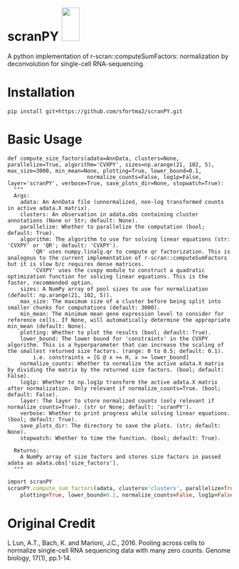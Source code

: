 # scranPY <img src="https://github.com/sfortma2/scranPY/assets/56206488/1e6ae6f9-60df-48ec-8bbe-1f07ae6e1560" width="39.59" height="75">


A python implementation of r-scran::computeSumFactors: normalization by deconvolution for single-cell RNA-sequencing.
 
 
 

# Installation
```
pip install git+https://github.com/sfortma2/scranPY.git
```

# Basic Usage

```
def compute_size_factors(adata=AnnData, clusters=None, parallelize=True, algorithm='CVXPY', sizes=np.arange(21, 102, 5), max_size=3000, min_mean=None, plotting=True, lower_bound=0.1, 
                         normalize_counts=False, log1p=False, layer='scranPY', verbose=True, save_plots_dir=None, stopwatch=True):
  """
  Args:
    adata: An AnnData file (unnormalized, non-log transformed counts in active adata.X matrix).
    clusters: An observation in adata.obs containing cluster annotations (None or Str; default: None).
    parallelize: Whether to parallelize the computation (bool; default: True).
    algorithm: The algorithm to use for solving linear equations (str: 'CVXPY' or 'QR'; default: 'CVXPY').
        'QR' uses numpy.linalg.qr to compute qr factorization. This is analogous to the current implementation of r-scran::computeSumFactors but it is slow b/c requires dense matrices. 
        'CVXPY' uses the cvxpy module to construct a quadratic optimization function for solving linear equations. This is the faster, recommended option.
    sizes: A NumPy array of pool sizes to use for normalization (default: np.arange(21, 102, 5)).
    max_size: The maximum size of a cluster before being split into smaller chunks for computations (default: 3000).
    min_mean: The minimum mean gene expression level to consider for reference cells. If None, will automatically determine the appropriate min_mean (default: None).
    plotting: Whether to plot the results (bool; default: True).
    lower_bound: The lower bound for 'constraints' in the CVXPY algorithm. This is a hyperparameter that can increase the scaling of the smallest returned size factors. (range: 0 to 0.5; default: 0.1).
        i.e. constraints = [G @ x >= H, x >= lower_bound]
    normalize_counts: Whether to normalize the active adata.X matrix by dividing the matrix by the returned size factors. (bool; default: False).
    log1p: Whether to np.log1p transform the active adata.X matrix after normalization. Only relevant if normalize_counts=True. (bool; default: False).
    layer: The layer to store normalized counts (only relevant if normalize_counts=True). (str or None; default: 'scranPY').
    verbose: Whether to print progress while solving linear equations. (bool; default: True).
    save_plots_dir: The directory to save the plots. (str; default: None).
    stopwatch: Whether to time the function. (bool; default: True).

  Returns:
    A NumPy array of size factors and stores size factors in passed adata as adata.obs['size_factors'].
  """
```

```ruby
import scranPY
scranPY.compute_sum_factors(adata, clusters='clusters', parallelize=True, algorithm='CVXPY', max_size=3000, stopwatch=True, 
    plotting=True, lower_bound=0.2, normalize_counts=False, log1p=False, layer=None, verbose=False, save_plots_dir=None)
```



# Original Credit

L Lun, A.T., Bach, K. and Marioni, J.C., 2016. Pooling across cells to normalize single-cell RNA sequencing data with many zero counts. Genome biology, 17(1), pp.1-14.


